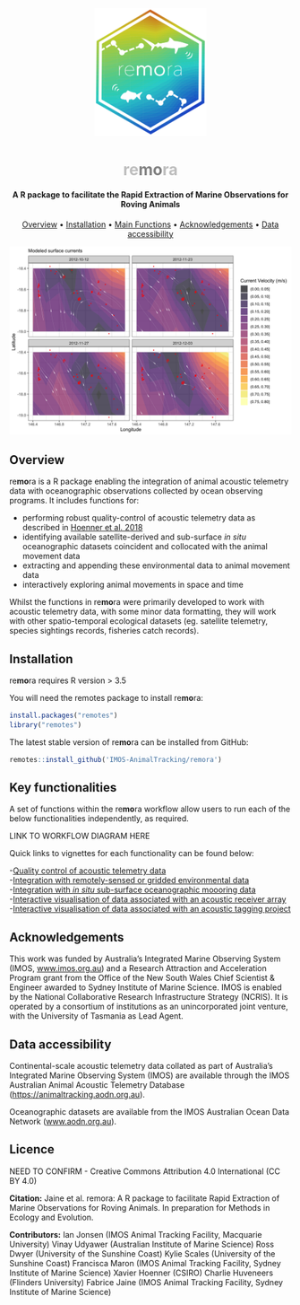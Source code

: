 <p align="center">
  <img src="vignettes/images/remora_hex_logo.png" width="200">
</p>
<h1 align="center"><span style="color:#BEBEBE">re</span><span style="color:#808080"><b>mo</b></span><span style="color:#BEBEBE">ra</span></h1>
<h4 align="center">A R package to facilitate the Rapid Extraction of Marine Observations for Roving Animals</h4>

<p align="center">
  <a href="#overview">Overview</a> •
  <a href="#installation">Installation</a> •
  <a href="#main-functions">Main Functions</a> •
  <a href="#acknowledgements">Acknowledgements</a> •
  <a href="#data-accessibility">Data accessibility</a>
</p>

![](vignettes/images/env_extract/env_extract_plot6.png)

## Overview
re**mo**ra is a R package enabling the integration of animal acoustic telemetry data with oceanographic observations collected by ocean observing programs. It includes functions for:  
- performing robust quality-control of acoustic telemetry data as described in [Hoenner et al. 2018](https://doi.org/10.1038/sdata.2017.206) 
- identifying available satellite-derived and sub-surface *in situ* oceanographic datasets coincident and collocated with the animal movement data  
- extracting and appending these environmental data to animal movement data  
- interactively exploring animal movements in space and time  

Whilst the functions in re**mo**ra were primarily developed to work with acoustic telemetry data, with some minor data formatting, they will work with other spatio-temporal ecological datasets (eg. satellite telemetry, species sightings records, fisheries catch records).

## Installation
re**mo**ra requires R version > 3.5

You will need the remotes package to install re**mo**ra:

```r
install.packages("remotes")
library("remotes")     
```
The latest stable version of re**mo**ra can be installed from GitHub:

```r
remotes::install_github('IMOS-AnimalTracking/remora')
```

## Key functionalities
A set of functions within the re**mo**ra workflow allow users to run each of the below functionalities independently, as required. 

LINK TO WORKFLOW DIAGRAM HERE

Quick links to vignettes for each functionality can be found below:  

-[Quality control of acoustic telemetry data]()  
-[Integration with remotely-sensed or gridded environmental data]()  
-[Integration with *in situ* sub-surface oceanographic moooring data]()  
-[Interactive visualisation of data associated with an acoustic receiver array]()  
-[Interactive visualisation of data associated with an acoustic tagging project]()  

## Acknowledgements
This work was funded by Australia’s Integrated Marine Observing System (IMOS, www.imos.org.au) and a Research Attraction and Acceleration Program grant from the Office of the New South Wales Chief Scientist & Engineer awarded to Sydney Institute of Marine Science. IMOS is enabled by the National Collaborative Research Infrastructure Strategy (NCRIS). It is operated by a consortium of institutions as an unincorporated joint venture, with the University of Tasmania as Lead Agent. 

## Data accessibility
Continental-scale acoustic telemetry data collated as part of Australia’s Integrated Marine Observing System (IMOS) are available through the IMOS Australian Animal Acoustic Telemetry Database (https://animaltracking.aodn.org.au). 



Oceanographic datasets are available from the IMOS Australian Ocean Data Network (www.aodn.org.au).

## Licence
NEED TO CONFIRM - Creative Commons Attribution 4.0 International (CC BY 4.0)

**Citation:**
Jaine et al. remora: A R package to facilitate Rapid Extraction of Marine Observations for Roving Animals. In preparation for Methods in Ecology and Evolution.

**Contributors:**
Ian Jonsen (IMOS Animal Tracking Facility, Macquarie University)
Vinay Udyawer (Australian Institute of Marine Science)
Ross Dwyer (University of the Sunshine Coast)
Kylie Scales (University of the Sunshine Coast)
Francisca Maron (IMOS Animal Tracking Facility, Sydney Institute of Marine Science)
Xavier Hoenner (CSIRO)
Charlie Huveneers (Flinders University)
Fabrice Jaine (IMOS Animal Tracking Facility, Sydney Institute of Marine Science)
